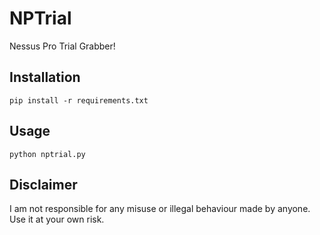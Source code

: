 # NPTrial
Nessus Pro Trial Grabber!

## Installation
```pip install -r requirements.txt```

## Usage
```python nptrial.py```

## Disclaimer
I am not responsible for any misuse or illegal behaviour made by anyone. Use it at your own risk.
